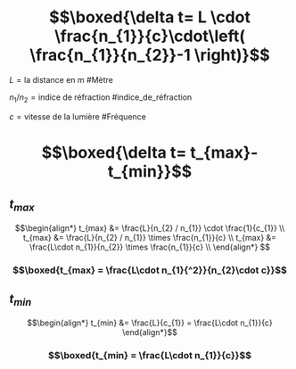# $$\boxed{\delta t= L \cdot \frac{n_{1}}{c}\cdot\left( \frac{n_{1}}{n_{2}}-1 \right)}$$

$L = \text{la distance en m}$ #Mètre 

$n_{1} / n_{2} = \text{indice de réfraction}$ #indice_de_réfraction 

$c = \text{vitesse de la lumière}$ #Fréquence 

# $$\boxed{\delta t= t_{max}-t_{min}}$$

## $t_{max}$
$$\begin{align*}
t_{max} &= \frac{L}{n_{2} / n_{1}} \cdot \frac{1}{c_{1}} \\
t_{max} &= \frac{L}{n_{2} / n_{1}} \times \frac{n_{1}}{c}  \\
t_{max} &= \frac{L\cdot n_{1}}{n_{2}} \times \frac{n_{1}}{c} \\
\end{align*}
$$
### $$\boxed{t_{max} = \frac{L\cdot n_{1}{^2}}{n_{2}\cdot c}}$$

## $t_{min}$
$$\begin{align*}
t_{min} &= \frac{L}{c_{1}} = \frac{L\cdot n_{1}}{c}
\end{align*}$$
### $$\boxed{t_{min} = \frac{L\cdot n_{1}}{c}}$$




